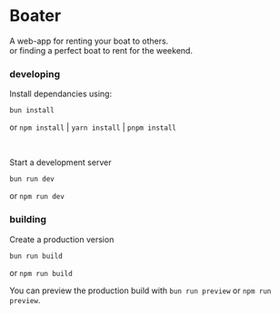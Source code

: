 # Boater

A web-app for renting your boat to others.\
or finding a perfect boat to rent for the weekend.

### developing

Install dependancies using:

```
bun install
```

or `npm install` | `yarn install` | `pnpm install`

<br>

Start a development server

```
bun run dev
```

or `npm run dev`

### building

Create a production version

```
bun run build
```

or `npm run build`

You can preview the production build with `bun run preview` or `npm run preview`.

